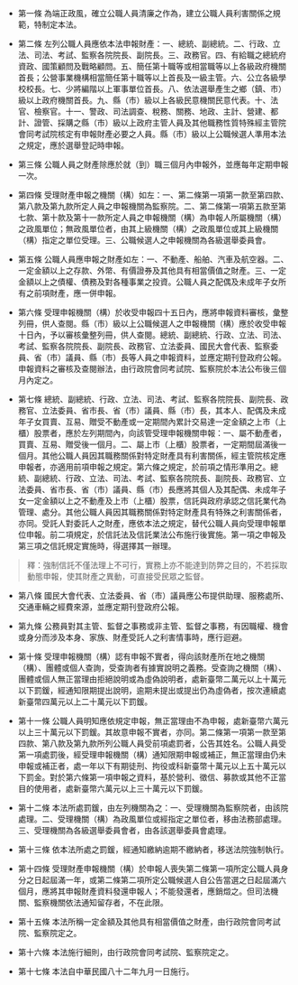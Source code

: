 * 第一條 為端正政風，確立公職人員清廉之作為，建立公職人員利害關係之規範，特制定本法。

* 第二條 左列公職人員應依本法申報財產：一、總統、副總統。二、行政、立法、司法、考試、監察各院院長、副院長。三、政務官。四、有給職之總統府資政、國策顧問及戰略顧問。五、簡任第十職等或相當職等以上各級政府機關首長；公營事業機構相當簡任第十職等以上首長及一級主管。六、公立各級學校校長。七、少將編階以上軍事單位首長。八、依法選舉產生之鄉（鎮、市）級以上政府機關首長。九、縣（市）級以上各級民意機關民意代表。十、法官、檢察官。十一、警政、司法調查、稅務、關務、地政、主計、營建、都計、證管、採購之縣（市）級以上政府主管人員及其他職務性質特殊經主管院會同考試院核定有申報財產必要之人員。縣（市）級以上公職候選人準用本法之規定，應於選舉登記時申報。

* 第三條 公職人員之財產除應於就（到）職三個月內申報外，並應每年定期申報一次。

* 第四條 受理財產申報之機關（構）如左：一、第二條第一項第一款至第四款、第八款及第九款所定人員之申報機關為監察院。二、第二條第一項第五款至第七款、第十款及第十一款所定人員之申報機關（構）為申報人所屬機關（構）之政風單位；無政風單位者，由其上級機關（構）之政風單位或其上級機關（構）指定之單位受理。三、公職候選人之申報機關為各級選舉委員會。

* 第五條 公職人員應申報之財產如左：一、不動產、船舶、汽車及航空器。二、一定金額以上之存款、外幣、有價證券及其他具有相當價值之財產。三、一定金額以上之債權、債務及對各種事業之投資。公職人員之配偶及未成年子女所有之前項財產，應一併申報。

* 第六條 受理申報機關（構）於收受申報四十五日內，應將申報資料審核，彙整列冊，供人查閱。縣（市）級以上公職候選人之申報機關（構）應於收受申報十日內，予以審核彙整列冊，供人查閱。總統、副總統、行政、立法、司法、考試、監察各院院長、副院長、政務官、立法委員、國民大會代表、監察委員、省（市）議員、縣（市）長等人員之申報資料，並應定期刊登政府公報。申報資料之審核及查閱辦法，由行政院會同考試院、監察院於本法公布後三個月內定之。

* 第七條 總統、副總統、行政、立法、司法、考試、監察各院院長、副院長、政務官、立法委員、省市長、省（市）議員、縣（市）長，其本人、配偶及未成年子女買賣、互易、贈受不動產或一定期間內累計交易達一定金額之上市（上櫃）股票者，應於左列期間內，向該管受理申報機關申報：一、屬不動產者，買賣、互易、贈受後一個月。二、屬上市（上櫃）股票者，一定期間屆滿後一個月。其他公職人員因其職務關係對特定財產具有利害關係，經主管院核定應申報者，亦適用前項申報之規定。第六條之規定，於前項之情形準用之。總統、副總統、行政、立法、司法、考試、監察各院院長、副院長、政務官、立法委員、省市長、省（市）議員、縣（市）長應將其個人及其配偶、未成年子女一定金額以上之不動產及上市（上櫃）股票，信託與政府承認之信託業代為管理、處分。其他公職人員因其職務關係對特定財產具有特殊之利害關係者，亦同。受託人對委託人之財產，應依本法之規定，替代公職人員向受理申報單位申報。前二項規定，於信託法及信託業法公布施行後實施。第一項之申報及第三項之信託規定實施時，得選擇其一辦理。

> 釋：強制信託不僅法理上不可行，實務上亦不能達到防弊之目的，不若採取動態申報，使其財產之異動，可直接受民眾之監督。

* 第八條 國民大會代表、立法委員、省（市）議員應公布提供助理、服務處所、交通車輛之經費來源，並應定期刊登政府公報。

* 第九條 公務員對其主管、監督之事務或非主管、監督之事務，有因職權、機會或身分而涉及本身、家族、財產受託人之利害情事時，應行迴避。

* 第十條 受理申報機關（構）認有申報不實者，得向該財產所在地之機關（構）、團體或個人查詢，受查詢者有據實說明之義務。受查詢之機關（構）、團體或個人無正當理由拒絕說明或為虛偽說明者，處新臺幣二萬元以上十萬元以下罰鍰，經通知限期提出說明，逾期未提出或提出仍為虛偽者，按次連續處新臺幣四萬元以上二十萬元以下罰鍰。

* 第十一條 公職人員明知應依規定申報，無正當理由不為申報，處新臺幣六萬元以上三十萬元以下罰鍰。其故意申報不實者，亦同。第二條第一項第一款至第四款、第八款及第九款所列公職人員受前項處罰者，公告其姓名。公職人員受第一項處罰後，經受理申報機關（構）通知限期申報或補正，無正當理由仍未申報或補正者，處一年以下有期徒刑、拘役或科新臺幣十萬元以上五十萬元以下罰金。對於第六條第一項申報之資料，基於營利、徵信、募款或其他不正當目的使用者，處新臺幣六萬元以上三十萬元以下罰鍰。

* 第十二條 本法所處罰鍰，由左列機關為之：一、受理機關為監察院者，由該院處理。二、受理機關（構）為政風單位或經指定之單位者，移由法務部處理。三、受理機關為各級選舉委員會者，由各該選舉委員會處理。

* 第十三條 依本法所處之罰鍰，經通知繳納逾期不繳納者，移送法院強制執行。

* 第十四條 受理財產申報機關（構）於申報人喪失第二條第一項所定公職人員身分之日起屆滿一年，或第二條第二項所定公職候選人自公告當選之日起屆滿六個月，應將其申報財產資料發還申報人；不能發還者，應銷燬之。但司法機關、監察機關依法通知留存者，不在此限。

* 第十五條 本法所稱一定金額及其他具有相當價值之財產，由行政院會同考試院、監察院定之。

* 第十六條 本法施行細則，由行政院會同考試院、監察院定之。

* 第十七條 本法自中華民國八十二年九月一日施行。

